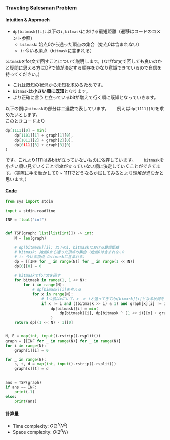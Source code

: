 ### Traveling Salesman Problem
#### Intuition & Approach
- `dp[bitmask][i]`: 以下の`i`, `bitmask`における最短距離（遷移はコードのコメント参照）
    - `bitmask`: 始点0から通った頂点の集合（始点0は含まれない）
    - `i`: 今いる頂点（`bitmask`に含まれる）

`bitmask`をfor文で回すことについて説明します。(なぜfor文で回しても良いのかと疑問に思える方はDPで値が決定する順序をかなり意識できているので自信を持ってください。)　
- これは既知の状況から未知を求めるためです。
- `bitmask`は**小さい順に既知**となります。
- より正確に言うと立っているbitが増えて行く順に既知となっていきます。

以下の例は`bitmask`の部分は二進数で表しています。　　
例えば`dp[1111][0]`を求めたいとします。  
このときコードより
```python
dp[1111][0] = min(
    dp[1101][1] + graph[1][0],
    dp[1011][2] + graph[2][0],
    dp[0111][3] + graph[3][0]
)
```
です。これより1111は各bitが立っていないものに依存しています。　　
`bitmask`を小さい順い見ていくことでbitが立っていない順に決定していくことができてます。（実際に手を動かして0 ~ 1111でどうなるか試してみるとより理解が進むかと思います。）


#### [Code](./C-Knapsack_Problem.py)
```python
from sys import stdin

input = stdin.readline

INF = float("inf")


def TSP(graph: list[list[int]]) -> int:
    N = len(graph)

    # dp[bitmask][i]: 以下のi, bitmaskにおける最短距離
    # bitmask: 始点0から通った頂点の集合（始点0は含まれない）
    # i: 今いる頂点（bitmaskに含まれる）
    dp = [[INF for _ in range(N)] for _ in range(1 << N)]
    dp[0][0] = 0

    # bitmaskでfor文を回す
    for bitmask in range(1, 1 << N):
        for i in range(N):
            # dp[bimask][i]を考える
            for x in range(N):
                # 1つ前はxにいて、x -> iと通ってきてdp[bimask][i]となる状況を考える
                if x != i and ((bitmask >> i) & 1) and graph[x][i] != INF:
                    dp[bitmask][i] = min(
                        dp[bitmask][i], dp[bitmask ^ (1 << i)][x] + graph[x][i]
                    )
    return dp[(1 << N) - 1][0]


N, E = map(int, input().rstrip().rsplit())
graph = [[INF for _ in range(N)] for _ in range(N)]
for i in range(N):
    graph[i][i] = 0

for _ in range(E):
    s, t, d = map(int, input().rstrip().rsplit())
    graph[s][t] = d


ans = TSP(graph)
if ans == INF:
    print(-1)
else:
    print(ans)
```

#### 計算量
- Time complexity: $O(2^NN^2)$
- Space complexity: $O(2^NN)$
